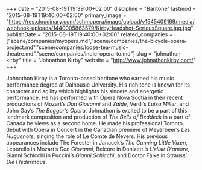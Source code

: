 +++
date = "2015-08-19T19:39:00+02:00"
discipline = "Baritone"
lastmod = "2015-08-19T19:40:00+02:00"
primary_image = "https://res.cloudinary.com/schmopera/image/upload/v1545409169/media/webhook-uploads/1440005863579/KirbyHeadshot-SeriousSquare.jpg.jpg"
publishDate = "2015-08-19T19:40:00+02:00"
related_companies = ["scene/companies/myopera.md","scene/companies/the-bicycle-opera-project.md","scene/companies/loose-tea-music-theatre.md","scene/companies/indie-opera-to.md"]
slug = "johnathon-kirby"
title = "Johnathon Kirby"
website = "http://www.johnathonkirby.com/"
+++

Johnathon Kirby is a Toronto-based baritone who earned his music performance degree at Dalhousie University.  His rich tone is known for its character and agility which highlights his sincere and energetic performance.  He has performed with Opera Nova Scotia in their recent productions of Mozart’s *Don Giovanni* and *Zaide*, Verdi’s *Luisa Miller*, and John Gay’s *The Beggar’s Opera*. Johnathon is excited to be a part of this landmark composition and production of *The Bells of Beddeck* in a part of Canada he views as a second home.  He made his professional Toronto debut with Opera in Concert in the Canadian premiere of Meyerbeer’s *Les Huguenots*, singing the role of Le Comte de Nevers.  His previous appearances include The Forester in Janacek’s *The Cunning Little Vixen*, Leporello in Mozart’s *Don Giovanni*, Belcore in Donizetti’s *L’elisir D’amore*, Gianni Schicchi in Puccini’s *Gianni Schicchi*, and Doctor Falke in Strauss’ *Die Fledermaus*.
